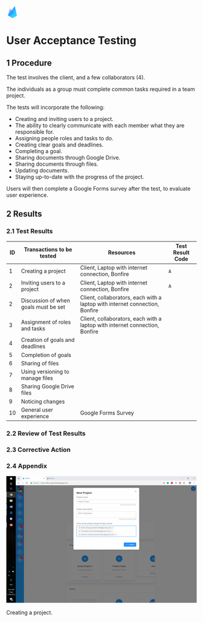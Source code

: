![Bonfire](https://raw.githubusercontent.com/Spaaaacccee/flex/master/public/icons/favicon-32x32.png)

# User Acceptance Testing

## 1 Procedure

The test involves the client, and a few collaborators (4).

The individuals as a group must complete common tasks required in a team project.

The tests will incorporate the following:

- Creating and inviting users to a project.
- The ability to clearly communicate with each member what they are responsible for.
- Assigning people roles and tasks to do.
- Creating clear goals and deadlines.
- Completing a goal.
- Sharing documents through Google Drive.
- Sharing documents through files.
- Updating documents.
- Staying up-to-date with the progress of the project.

Users will then complete a Google Forms survey after the test, to evaluate user experience.

## 2 Results

### 2.1 Test Results

| ID  | Transactions to be tested            | Resources                                                                   | Test Result Code |
| --- | ------------------------------------ | --------------------------------------------------------------------------- | ---------------- |
| 1   | Creating a project                   | Client, Laptop with internet connection, Bonfire                            | `A`              |
| 2   | Inviting users to a project          | Client, Laptop with internet connection, Bonfire                            | `A`
| 2   | Discussion of when goals must be set | Client, collaborators, each with a laptop with internet connection, Bonfire |
| 3   | Assignment of roles and tasks        | Client, collaborators, each with a laptop with internet connection, Bonfire |
| 4   | Creation of goals and deadlines      |
| 5   | Completion of goals                  |
| 6   | Sharing of files                     |
| 7   | Using versioning to manage files     |
| 8   | Sharing Google Drive files           |
| 9   | Noticing changes                     |
| 10  | General user experience              | Google Forms Survey                                                         |                  |

### 2.2 Review of Test Results

### 2.3 Corrective Action

### 2.4 Appendix

![Create Project](./img/img29.png)

Creating a project.